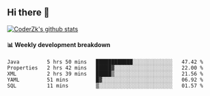 ## Hi there 👋

[![CoderZk's github stats](https://github-readme-stats.vercel.app/api?username=zhoukuo123&show_icons=true&count_private=true)](https://github.com/anuraghazra/github-readme-stats)

#### :bar_chart: Weekly development breakdown

<!--START_SECTION:waka-->
```text
Java         5 hrs 50 mins   ████████████░░░░░░░░░░░░░   47.42 % 
Properties   2 hrs 42 mins   █████▓░░░░░░░░░░░░░░░░░░░   22.00 % 
XML          2 hrs 39 mins   █████▒░░░░░░░░░░░░░░░░░░░   21.56 % 
YAML         51 mins         █▓░░░░░░░░░░░░░░░░░░░░░░░   06.92 % 
SQL          11 mins         ▒░░░░░░░░░░░░░░░░░░░░░░░░   01.57 % 
```
<!--END_SECTION:waka-->
